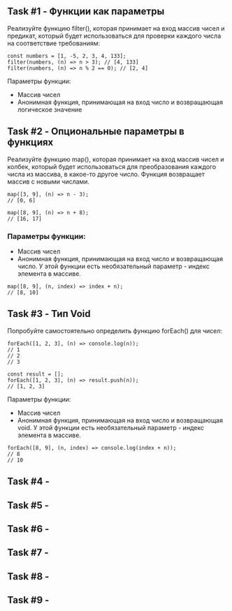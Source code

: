 ## Task #1 - Функции как параметры
Реализуйте функцию filter(), которая принимает на вход массив чисел и предикат, который будет использоваться для проверки каждого числа на соответствие требованиям:
```
const numbers = [1, -5, 2, 3, 4, 133];
filter(numbers, (n) => n > 3); // [4, 133]
filter(numbers, (n) => n % 2 == 0); // [2, 4]
```
Параметры функции:
* Массив чисел
* Анонимная функция, принимающая на вход число и возвращающая логическое значение

## Task #2 - Опциональные параметры в функциях
Реализуйте функцию map(), которая принимает на вход массив чисел и колбек, который будет использоваться для преобразования каждого числа из массива, в какое-то другое число. Функция возвращает массив с новыми числами.
```
map([3, 9], (n) => n - 3);
// [0, 6]

map([8, 9], (n) => n + 8);
// [16, 17]
```
### Параметры функции:
* Массив чисел
* Анонимная функция, принимающая на вход число и возвращающая число. У этой функции есть необязательный параметр - индекс элемента в массиве.
```
map([8, 9], (n, index) => index + n);
// [8, 10]
```

## Task #3 - Тип Void
Попробуйте самостоятельно определить функцию forEach() для чисел:
```
forEach([1, 2, 3], (n) => console.log(n));
// 1
// 2
// 3

const result = [];
forEach([1, 2, 3], (n) => result.push(n));
// [1, 2, 3]
```
Параметры функции:
* Массив чисел
* Анонимная функция, принимающая на вход число и возвращающая void. У этой функции есть необязательный параметр - индекс элемента в массиве.
```
forEach([8, 9], (n, index) => console.log(index + n));
// 8
// 10
```

## Task #4 - 

## Task #5 - 

## Task #6 - 

## Task #7 - 

## Task #8 - 

## Task #9 - 
